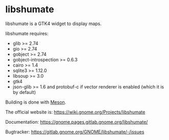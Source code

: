 libshumate
==========

libshumate is a GTK4 widget to display maps.

libshumate requires:

   * glib >= 2.74
   * gio >= 2.74
   * gobject >= 2.74
   * gobject-introspection >= 0.6.3
   * cairo >= 1.4
   * sqlite3 >= 1.12.0
   * libsoup >= 3.0
   * gtk4
   * json-glib >= 1.6 and protobuf-c if vector renderer is enabled (which it is by default)

Building is done with [Meson](https://mesonbuild.com).

The official website is:
   https://wiki.gnome.org/Projects/libshumate

Documentation:
   https://gnome.pages.gitlab.gnome.org/libshumate/

Bugtracker:
   https://gitlab.gnome.org/GNOME/libshumate/-/issues

